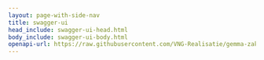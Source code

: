```yaml
---
layout: page-with-side-nav
title: swagger-ui
head_include: swagger-ui-head.html
body_include: swagger-ui-body.html
openapi-url: https://raw.githubusercontent.com/VNG-Realisatie/gemma-zaken/master/api-specificatie/drc/1.2.x/openapi.yaml
---
```


<div id="swagger-ui"></div>
